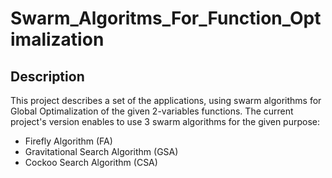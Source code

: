 # Swarm_Algoritms_For_Function_Optimalization

## Description

This project describes a set of the applications, using swarm algorithms for
Global Optimalization of the given 2-variables functions. The current project's
version enables to use 3 swarm algorithms for the given purpose:

* Firefly Algorithm (FA)
* Gravitational Search Algorithm (GSA)
* Cockoo Search Algorithm (CSA)
